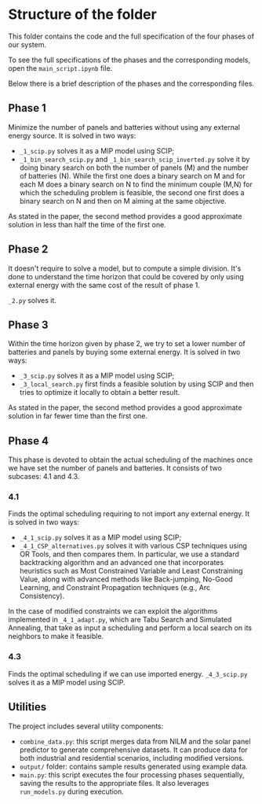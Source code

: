 # Structure of the folder
This folder contains the code and the full specification of the four phases of our
system. 

To see the full specifications of the phases and the corresponding models, open the 
`main_script.ipynb` file.

Below there is a brief description of the phases and the corresponding files.

## Phase 1
Minimize the number of panels and batteries without using any external energy source.
It is solved in two ways:
- `_1_scip.py` solves it as a MIP model using SCIP;
- `_1_bin_search_scip.py` and `_1_bin_search_scip_inverted.py` solve it by doing binary search on both the number of panels (M) and the number of batteries (N). 
While the first one does a binary search on M and for each M does a binary search on N to find the minimum couple (M,N) for which the scheduling problem is feasible,
the second one first does a binary search on N and then on M aiming at the same objective.

As stated in the paper, the second method provides a good approximate solution in less than half the time of the first one.

## Phase 2
It doesn't require to solve a model, but to compute a simple division.
It's done to understand the time horizon that could be covered by only using external energy with the same cost of the result of phase 1.

`_2.py` solves it.

## Phase 3
Within the time horizon given by phase 2, we try to set a lower number of batteries and panels by buying some external energy. 
It is solved in two ways:
- `_3_scip.py` solves it as a MIP model using SCIP;
- `_3_local_search.py` first finds a feasible solution by using SCIP and then tries to optimize it locally to obtain a better result.

As stated in the paper, the second method provides a good approximate solution in far fewer time than the first one.

## Phase 4
This phase is devoted to obtain the actual scheduling of the machines once we have set the number of panels and batteries.
It consists of two subcases: 4.1 and 4.3.

### 4.1
Finds the optimal scheduling requiring to not import any external energy.
It is solved in two ways:
- `_4_1_scip.py` solves it as a MIP model using SCIP;
- `_4_1_CSP_alternatives.py` solves it with various CSP techniques using OR Tools, and then compares them. In particular,
we use a standard backtracking algorithm and an advanced one that incorporates heuristics such as Most Constrained Variable and Least Constraining Value, along with advanced methods like Back-jumping, No-Good Learning, and Constraint Propagation techniques (e.g., Arc Consistency).

In the case of modified constraints we can exploit the algorithms implemented in `_4_1_adapt.py`, which are Tabu Search and
Simulated Annealing, that take as input a scheduling and perform a local search on its neighbors to make it feasible.

### 4.3 
Finds the optimal scheduling if we can use imported energy.
`_4_3_scip.py` solves it as a MIP model using SCIP.

## Utilities
The project includes several utility components:
- `combine_data.py`: this script merges data from NILM and the solar panel predictor to generate comprehensive datasets. It can produce data for both industrial and residential scenarios, including modified versions.
- `output/` folder: contains sample results generated using example data.
- `main.py`: this script executes the four processing phases sequentially, saving the results to the appropriate files. It also leverages `run_models.py` during execution.